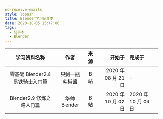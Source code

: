 ```yaml
---
no-receive-emails
style: lopash
title: Blender学习记事本
date: 2020-10-05 15:47:00
tags:
  - 记事本
  - Blender
---
```


|           学习资料名称           |      作者      | 来源 |              开始于 | 完成于              |
| :------------------------------: | :------------: | :--: | ------------------: | :------------------ |
| 零基础 Blender2.8 黑铁骑士入门篇 | 只剩一瓶辣椒酱 | B 站 | 2020 年 08 月 21 日 | -                   |
|    Blender2.9 修炼之路入门篇     |  华帅 Blender  | B 站 | 2020 年 10 月 02 日 | 2020 年 10 月 04 日 |
